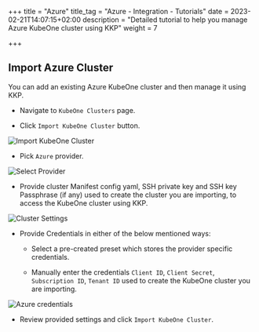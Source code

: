 +++
title = "Azure"
title_tag = "Azure - Integration - Tutorials"
date = 2023-02-21T14:07:15+02:00
description = "Detailed tutorial to help you manage Azure KubeOne cluster using KKP"
weight = 7

+++

## Import Azure Cluster

You can add an existing Azure KubeOne cluster and then manage it using KKP.

- Navigate to `KubeOne Clusters` page.

- Click `Import KubeOne Cluster` button.

![Import KubeOne Cluster](/img/kubermatic/v2.22/tutorials/kubeone_clusters/cluster_list_empty.png "Import KubeOne Cluster")

- Pick `Azure` provider.

![Select Provider](/img/kubermatic/v2.22/tutorials/kubeone_clusters/import_kubeone_cluster.png "Select Provider")

- Provide cluster Manifest config yaml, SSH private key and SSH key Passphrase (if any) used to create the cluster you are importing, to access the KubeOne cluster using KKP.

![Cluster Settings](/img/kubermatic/v2.22/tutorials/kubeone_clusters/cluster_settings_step.png "Cluster Settings")

- Provide Credentials in either of the below mentioned ways:
    - Select a pre-created preset which stores the provider specific credentials.

    - Manually enter the credentials `Client ID`, `Client Secret`, `Subscription ID`, `Tenant ID` used to create the KubeOne cluster you are importing.

![Azure credentials](/img/kubermatic/v2.22/tutorials/kubeone_clusters/azure_credentials_step.png "Azure credentials")

- Review provided settings and click `Import KubeOne Cluster`.

